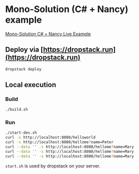 # Mono-Solution (C# + Nancy) example

[Mono-Solution C# + Nancy Live Example](https://qkvwwiko.cloud.dropstack.run/add)

## Deploy via [https://dropstack.run](https://dropstack.run)

```bash
dropstack deploy
```

## Local execution

### Build

```bash
./build.sh
```

### Run

```bash
./start-dev.sh
curl -s http://localhost:8080/helloworld
curl -s http://localhost:8080/hellome?name=Peter
curl --data '' -s http://localhost:8080/hellome?name=Mary
curl --data '' -s http://localhost:8080/hellome?name=Mary
curl --data '' -s http://localhost:8080/hellome?name=Mary
```

`start.sh` is used by dropstack on your server.